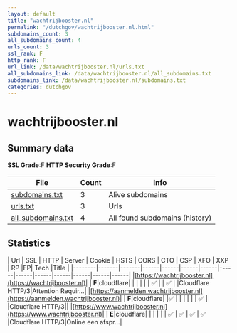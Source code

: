 ```yaml
---
layout: default
title: "wachtrijbooster.nl"
permalink: "/dutchgov/wachtrijbooster.nl.html"
subdomains_count: 3
all_subdomains_count: 4
urls_count: 3
ssl_rank: F
http_rank: F
url_link: /data/wachtrijbooster.nl/urls.txt
all_subdomains_link: /data/wachtrijbooster.nl/all_subdomains.txt
subdomains_link: /data/wachtrijbooster.nl/subdomains.txt
categories: dutchgov
---
```



# wachtrijbooster.nl
## Summary data


**SSL Grade**:F
**HTTP Security Grade**:F


| File       | Count | Info |
|------------|-------|------|
|[subdomains.txt](/data/wachtrijbooster.nl/subdomains.txt)|3|Alive subdomains|
|[urls.txt](/data/wachtrijbooster.nl/urls.txt)|3|Urls|
|[all_subdomains.txt](/data/wachtrijbooster.nl/all_subdomains.txt)|4|All found subdomains (history)|


## Statistics


| Url | SSL | HTTP | Server | Cookie | HSTS | CORS | CTO | CSP | XFO | XXP | RP |FP| Tech |Title |
|--------|-------|-------|------|------|------|------|------|------|------|------|------|------|------|
|[https://wachtrijbooster.nl](https://wachtrijbooster.nl)| | **F**|cloudflare| | | | | | :white_check_mark: | | :white_check_mark: | |Cloudflare HTTP/3|Attention Requir...|
|[https://aanmelden.wachtrijbooster.nl](https://aanmelden.wachtrijbooster.nl)| | **F**|cloudflare| |:white_check_mark: | | | | | | :white_check_mark: | |Cloudflare HTTP/3||
|[https://www.wachtrijbooster.nl](https://www.wachtrijbooster.nl)| | **E**|cloudflare| | | | | | :white_check_mark: | :white_check_mark: | :white_check_mark: | :white_check_mark: |Cloudflare HTTP/3|Online een afspr...|